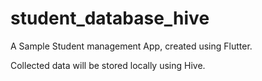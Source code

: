 # student_database_hive

A Sample Student management App, created using Flutter.

Collected data will be stored locally using Hive.
